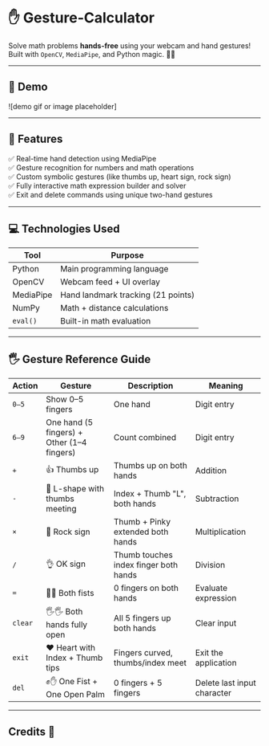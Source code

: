 # ✋ Gesture-Calculator

Solve math problems **hands-free** using your webcam and hand gestures!  
Built with `OpenCV`, `MediaPipe`, and Python magic. 🔢🤖

---

## 📸 Demo
![demo gif or image placeholder]

---

## 🧠 Features

✅ Real-time hand detection using MediaPipe  
✅ Gesture recognition for numbers and math operations  
✅ Custom symbolic gestures (like thumbs up, heart sign, rock sign)  
✅ Fully interactive math expression builder and solver  
✅ Exit and delete commands using unique two-hand gestures

---

## 💻 Technologies Used

| Tool         | Purpose                            |
|--------------|-------------------------------------|
| Python       | Main programming language           |
| OpenCV       | Webcam feed + UI overlay            |
| MediaPipe    | Hand landmark tracking (21 points)  |
| NumPy        | Math + distance calculations        |
| `eval()`     | Built-in math evaluation            |

---

## 🖐️ Gesture Reference Guide

| Action      | Gesture                                       | Description                        | Meaning                         |
|-------------|-----------------------------------------------|------------------------------------|---------------------------------|
| `0–5`       | Show 0–5 fingers                              | One hand                           | Digit entry                     |
| `6–9`       | One hand (5 fingers) + Other (1–4 fingers)    | Count combined                     | Digit entry                     |
| `+`         | 👍 Thumbs up                                  | Thumbs up on both hands            | Addition                        |
| `-`         | 🤌 L-shape with thumbs meeting                | Index + Thumb "L", both hands      | Subtraction                     |
| `×`         | 🤘 Rock sign                                  | Thumb + Pinky extended both hands  | Multiplication                  |
| `/`         | 👌 OK sign                                    | Thumb touches index finger both hands | Division                        |
| `=`         | 👊👊 Both fists                                | 0 fingers on both hands            | Evaluate expression             |
| `clear`     | 🖐️🖐️ Both hands fully open                   | All 5 fingers up both hands         | Clear input                     |
| `exit`      | ❤️ Heart with Index + Thumb tips              | Fingers curved, thumbs/index meet  | Exit the application            |
| `del`       | ✊✋ One Fist + One Open Palm                   | 0 fingers + 5 fingers             | Delete last input character     |

---

## Credits 💫

